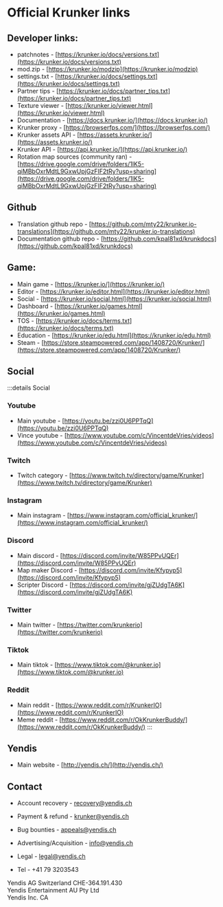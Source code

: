 # Official Krunker links

## Developer links:
- patchnotes -            [https://krunker.io/docs/versions.txt](https://krunker.io/docs/versions.txt)
- mod.zip -               [https://krunker.io/modzip](https://krunker.io/modzip)
- settings.txt -          [https://krunker.io/docs/settings.txt](https://krunker.io/docs/settings.txt)
- Partner tips -          [https://krunker.io/docs/partner_tips.txt](https://krunker.io/docs/partner_tips.txt)
- Texture viewer -        [https://krunker.io/viewer.html](https://krunker.io/viewer.html)
- Documentation -         [https://docs.krunker.io/](https://docs.krunker.io/)
- Krunker proxy -         [https://browserfps.com/](https://browserfps.com/)
- Krunker assets API -    [https://assets.krunker.io/](https://assets.krunker.io/)
- Krunker API -           [https://api.krunker.io/](https://api.krunker.io/)
- Rotation map sources (community ran) - [https://drive.google.com/drive/folders/1lK5-qiMBbOxrMdtL9GxwUpjGzFIF2tRy?usp=sharing](https://drive.google.com/drive/folders/1lK5-qiMBbOxrMdtL9GxwUpjGzFIF2tRy?usp=sharing)

## Github
- Translation github repo - [https://github.com/mty22/krunker.io-translations](https://github.com/mty22/krunker.io-translations)
- Documentation github repo - [https://github.com/kpal81xd/krunkdocs](https://github.com/kpal81xd/krunkdocs)

## Game:
- Main game -           [https://krunker.io/](https://krunker.io/)
- Editor -              [https://krunker.io/editor.html](https://krunker.io/editor.html)
- Social -              [https://krunker.io/social.html](https://krunker.io/social.html)
- Dashboard -           [https://krunker.io/games.html](https://krunker.io/games.html)
- TOS -                 [https://krunker.io/docs/terms.txt](https://krunker.io/docs/terms.txt)
- Education -           [https://krunker.io/edu.html](https://krunker.io/edu.html)
- Steam -               [https://store.steampowered.com/app/1408720/Krunker/](https://store.steampowered.com/app/1408720/Krunker/)

## Social
:::details Social

### Youtube
- Main youtube -      [https://youtu.be/zzi0U6PPTqQ](https://youtu.be/zzi0U6PPTqQ)
- Vince youtube -    [https://www.youtube.com/c/VincentdeVries/videos](https://www.youtube.com/c/VincentdeVries/videos)

### Twitch
- Twitch category -  [https://www.twitch.tv/directory/game/Krunker](https://www.twitch.tv/directory/game/Krunker)

### Instagram
- Main instagram -   [https://www.instagram.com/official_krunker/](https://www.instagram.com/official_krunker/)

### Discord
- Main discord -     [https://discord.com/invite/W85PPvUQEr](https://discord.com/invite/W85PPvUQEr)
- Map maker Discord - [https://discord.com/invite/Kfypyp5](https://discord.com/invite/Kfypyp5)
- Scripter Discord -  [https://discord.com/invite/gjZUdgTA6K](https://discord.com/invite/gjZUdgTA6K)

### Twitter
- Main twitter -     [https://twitter.com/krunkerio](https://twitter.com/krunkerio)

### Tiktok
- Main tiktok -       [https://www.tiktok.com/@krunker.io](https://www.tiktok.com/@krunker.io)

### Reddit
- Main reddit -       [https://www.reddit.com/r/KrunkerIO](https://www.reddit.com/r/KrunkerIO)
- Meme reddit -       [https://www.reddit.com/r/OkKrunkerBuddy/](https://www.reddit.com/r/OkKrunkerBuddy/)
:::


## Yendis
- Main website -        [http://yendis.ch/](http://yendis.ch/)

## Contact
- Account recovery -            recovery@yendis.ch
- Payment & refund -           krunker@yendis.ch
- Bug bounties -                appeals@yendis.ch

- Advertising/Acquisition -     info@yendis.ch
- Legal -                      legal@yendis.ch
- Tel -                        +41 79 3203543

Yendis AG Switzerland CHE-364.191.430\
Yendis Entertainment AU Pty Ltd\
Yendis Inc. CA